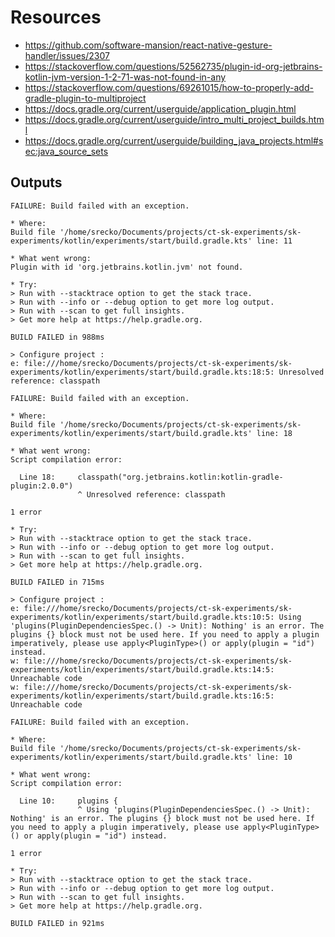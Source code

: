 # Resources

- https://github.com/software-mansion/react-native-gesture-handler/issues/2307
- https://stackoverflow.com/questions/52562735/plugin-id-org-jetbrains-kotlin-jvm-version-1-2-71-was-not-found-in-any
- https://stackoverflow.com/questions/69261015/how-to-properly-add-gradle-plugin-to-multiproject
- https://docs.gradle.org/current/userguide/application_plugin.html
- https://docs.gradle.org/current/userguide/intro_multi_project_builds.html
- https://docs.gradle.org/current/userguide/building_java_projects.html#sec:java_source_sets

## Outputs

```terminal
FAILURE: Build failed with an exception.

* Where:
Build file '/home/srecko/Documents/projects/ct-sk-experiments/sk-experiments/kotlin/experiments/start/build.gradle.kts' line: 11

* What went wrong:
Plugin with id 'org.jetbrains.kotlin.jvm' not found.

* Try:
> Run with --stacktrace option to get the stack trace.
> Run with --info or --debug option to get more log output.
> Run with --scan to get full insights.
> Get more help at https://help.gradle.org.

BUILD FAILED in 988ms
```

```terminal
> Configure project :
e: file:///home/srecko/Documents/projects/ct-sk-experiments/sk-experiments/kotlin/experiments/start/build.gradle.kts:18:5: Unresolved reference: classpath

FAILURE: Build failed with an exception.

* Where:
Build file '/home/srecko/Documents/projects/ct-sk-experiments/sk-experiments/kotlin/experiments/start/build.gradle.kts' line: 18

* What went wrong:
Script compilation error:

  Line 18:     classpath("org.jetbrains.kotlin:kotlin-gradle-plugin:2.0.0")
               ^ Unresolved reference: classpath

1 error

* Try:
> Run with --stacktrace option to get the stack trace.
> Run with --info or --debug option to get more log output.
> Run with --scan to get full insights.
> Get more help at https://help.gradle.org.

BUILD FAILED in 715ms
```

```terminal
> Configure project :
e: file:///home/srecko/Documents/projects/ct-sk-experiments/sk-experiments/kotlin/experiments/start/build.gradle.kts:10:5: Using 'plugins(PluginDependenciesSpec.() -> Unit): Nothing' is an error. The plugins {} block must not be used here. If you need to apply a plugin imperatively, please use apply<PluginType>() or apply(plugin = "id") instead.
w: file:///home/srecko/Documents/projects/ct-sk-experiments/sk-experiments/kotlin/experiments/start/build.gradle.kts:14:5: Unreachable code
w: file:///home/srecko/Documents/projects/ct-sk-experiments/sk-experiments/kotlin/experiments/start/build.gradle.kts:16:5: Unreachable code

FAILURE: Build failed with an exception.

* Where:
Build file '/home/srecko/Documents/projects/ct-sk-experiments/sk-experiments/kotlin/experiments/start/build.gradle.kts' line: 10

* What went wrong:
Script compilation error:

  Line 10:     plugins {
               ^ Using 'plugins(PluginDependenciesSpec.() -> Unit): Nothing' is an error. The plugins {} block must not be used here. If you need to apply a plugin imperatively, please use apply<PluginType>() or apply(plugin = "id") instead.

1 error

* Try:
> Run with --stacktrace option to get the stack trace.
> Run with --info or --debug option to get more log output.
> Run with --scan to get full insights.
> Get more help at https://help.gradle.org.

BUILD FAILED in 921ms
```

